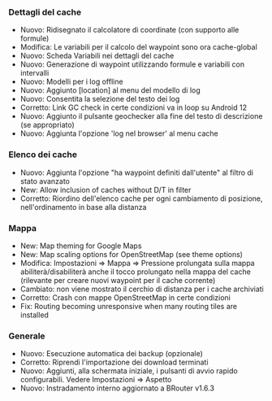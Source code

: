 ### Dettagli del cache

- Nuovo: Ridisegnato il calcolatore di coordinate (con supporto alle formule)
- Modifica: Le variabili per il calcolo del waypoint sono ora cache-global
- Nuovo: Scheda Variabili nei dettagli del cache
- Nuovo: Generazione di waypoint utilizzando formule e variabili con intervalli
- Nuovo: Modelli per i log offline
- Nuovo: Aggiunto \[location\] al menu del modello di log
- Nuovo: Consentita la selezione del testo dei log
- Corretto: Link GC check in certe condizioni va in loop su Android 12
- Nuovo: Aggiunto il pulsante geochecker alla fine del testo di descrizione (se appropriato)
- Nuovo: Aggiunta l'opzione 'log nel browser' al menu cache

### Elenco dei cache

- Nuovo: Aggiunta l'opzione "ha waypoint definiti dall'utente" al filtro di stato avanzato
- New: Allow inclusion of caches without D/T in filter
- Corretto: Riordino dell'elenco cache per ogni cambiamento di posizione, nell'ordinamento in base alla distanza

### Mappa

- New: Map theming for Google Maps
- New: Map scaling options for OpenStreetMap (see theme options)
- Modifica: Impostazioni => Mappa => Pressione prolungata sulla mappa abiliterà/disabiliterà anche il tocco prolungato nella mappa del cache (rilevante per creare nuovi waypoint per il cache corrente)
- Cambiato: non viene mostrato il cerchio di distanza per i cache archiviati
- Corretto: Crash con mappe OpenStreetMap in certe condizioni
- Fix: Routing becoming unresponsive when many routing tiles are installed

### Generale

- Nuovo: Esecuzione automatica dei backup (opzionale)
- Corretto: Riprendi l'importazione dei download terminati
- Nuovo: Aggiunti, alla schermata iniziale, i pulsanti di avvio rapido configurabili. Vedere Impostazioni => Aspetto
- Nuovo: Instradamento interno aggiornato a BRouter v1.6.3

